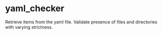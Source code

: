 # yaml_checker
Retrieve items from the yaml file. Validate presence of files and directories with varying strictness.
